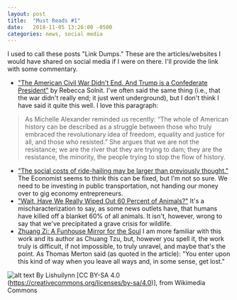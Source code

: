 ```yaml
---
layout: post
title:  "Must Reads #1"
date:   2018-11-05 13:26:00 -0500
categories: news, social media
---
```

I used to call these posts "Link Dumps."  These are the articles/websites I would have shared on social media if I were on there.  I'll provide the link with some commentary.
 
* ["The American Civil War Didn't End. And Trump is a Confederate President"](https://www.theguardian.com/commentisfree/2018/nov/04/the-american-civil-war-didnt-end-and-trump-is-a-confederate-president.) by Rebecca Solnit.  I've often said the same thing (i.e., that the war didn't really end; it just went underground), but I don't think I have said it quite this well.  I love this paragraph:

>As Michelle Alexander reminded us recently: “The whole of American history can be described as a struggle between those who truly embraced the revolutionary idea of freedom, equality and justice for all, and those who resisted.” She argues that we are not the resistance; we are the river that they are trying to dam; they are the resistance, the minority, the people trying to stop the flow of history.

* ["The social costs of ride-hailing may be larger than previously thought."](https://www.economist.com/finance-and-economics/2018/11/03/the-social-costs-of-ride-hailing-may-be-larger-than-previously-thought) The Economist seems to think this can be fixed, but I'm not so sure.  We need to be investing in public transportation, not handing our money over to gig economy entrepreneurs.
* ["Wait, Have We Really Wiped Out 60 Percent of Animals?"](https://www.theatlantic.com/science/archive/2018/10/have-we-really-killed-60-percent-animals-1970/574549/)  It's a mischaracterization to say, as some news outlets have, that humans have killed off a blanket 60% of all animals.  It isn't, however, wrong to say that we've precipitated a grave crisis for wildlife.
* [Zhuang Zi: A Funhouse Mirror for the Soul](https://aeon.co/classics/on-the-path-to-improvement-follow-the-jester-not-the-sage) I am more familiar with this work and its author as Chuang Tzu, but, however you spell it, the work truly is difficult, if not impossible, to truly unravel, and maybe that's the point.  As Thomas Merton said (as quoted in the article): "You enter upon this kind of way when you leave all ways and, in some sense, get lost."

![alt text](https://upload.wikimedia.org/wikipedia/commons/thumb/6/6d/Mountain_view_from_a_countryside_village_in_Lishui%2C_China.jpg/512px-Mountain_view_from_a_countryside_village_in_Lishui%2C_China.jpg) 
By Lishuilynn [CC BY-SA 4.0  (https://creativecommons.org/licenses/by-sa/4.0)], from Wikimedia Commons